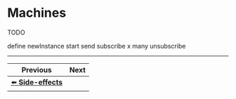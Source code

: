 # Machines

TODO

define
newInstance
start
send
subscribe x many
unsubscribe


---

| Previous | Next |
| --- | --- |
| [⬅️  **Side-effects**](./side-effects.md) | &nbsp;  |
